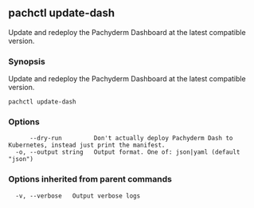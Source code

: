 ## pachctl update-dash

Update and redeploy the Pachyderm Dashboard at the latest compatible version.

### Synopsis


Update and redeploy the Pachyderm Dashboard at the latest compatible version.

```
pachctl update-dash
```

### Options

```
      --dry-run         Don't actually deploy Pachyderm Dash to Kubernetes, instead just print the manifest.
  -o, --output string   Output format. One of: json|yaml (default "json")
```

### Options inherited from parent commands

```
  -v, --verbose   Output verbose logs
```

